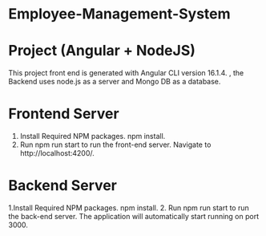 # Employee-Management-System
# Project (Angular + NodeJS)
This project front end is generated with Angular CLI version 16.1.4. , the Backend uses node.js as a server and Mongo DB as a database.

# Frontend Server
1. Install Required NPM packages. npm install.
2. Run npm run start to run the front-end server. Navigate to http://localhost:4200/.

# Backend Server
1.Install Required NPM packages. npm install.
2. Run npm run start to run the back-end server. The application will automatically start running on port 3000.
